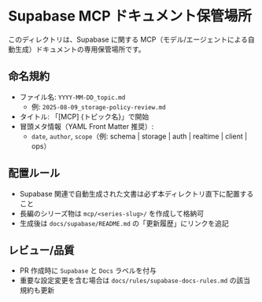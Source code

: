 # Supabase MCP ドキュメント保管場所

このディレクトリは、Supabase に関する MCP（モデル/エージェントによる自動生成）ドキュメントの専用保管場所です。

## 命名規約
- ファイル名: `YYYY-MM-DD_topic.md`
  - 例: `2025-08-09_storage-policy-review.md`
- タイトル: 「[MCP] {トピック名}」で開始
- 冒頭メタ情報（YAML Front Matter 推奨）:
  - `date`, `author`, `scope`（例: schema | storage | auth | realtime | client | ops）

## 配置ルール
- Supabase 関連で自動生成された文書は必ず本ディレクトリ直下に配置すること
- 長編のシリーズ物は `mcp/<series-slug>/` を作成して格納可
- 生成後は `docs/supabase/README.md` の「更新履歴」にリンクを追記

## レビュー/品質
- PR 作成時に `Supabase` と `Docs` ラベルを付与
- 重要な設定変更を含む場合は `docs/rules/supabase-docs-rules.md` の該当規約も更新


